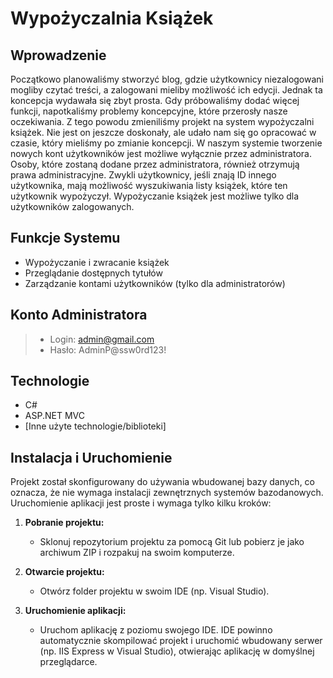 # Wypożyczalnia Książek

## Wprowadzenie
Początkowo planowaliśmy stworzyć blog, gdzie użytkownicy niezalogowani mogliby czytać treści, a zalogowani mieliby możliwość ich edycji. Jednak ta koncepcja wydawała się zbyt prosta. Gdy próbowaliśmy dodać więcej funkcji, napotkaliśmy problemy koncepcyjne, które przerosły nasze oczekiwania. Z tego powodu zmieniliśmy projekt na system wypożyczalni książek. Nie jest on jeszcze doskonały, ale udało nam się go opracować w czasie, który mieliśmy po zmianie koncepcji.
W naszym systemie tworzenie nowych kont użytkowników jest możliwe wyłącznie przez administratora. Osoby, które zostaną dodane przez administratora, również otrzymują prawa administracyjne. 
Zwykli użytkownicy, jeśli znają ID innego użytkownika, mają możliwość wyszukiwania listy książek, które ten użytkownik wypożyczył. Wypożyczanie książek jest możliwe tylko dla użytkowników zalogowanych. 



## Funkcje Systemu
- Wypożyczanie i zwracanie książek
- Przeglądanie dostępnych tytułów
- Zarządzanie kontami użytkowników (tylko dla administratorów)

## Konto Administratora
> - Login: admin@gmail.com
> - Hasło: AdminP@ssw0rd123!

## Technologie
- C#
- ASP.NET MVC
- [Inne użyte technologie/biblioteki]

## Instalacja i Uruchomienie
Projekt został skonfigurowany do używania wbudowanej bazy danych, co oznacza, że nie wymaga instalacji zewnętrznych systemów bazodanowych. Uruchomienie aplikacji jest proste i wymaga tylko kilku kroków:

1. **Pobranie projektu:**
   - Sklonuj repozytorium projektu za pomocą Git lub pobierz je jako archiwum ZIP i rozpakuj na swoim komputerze.

2. **Otwarcie projektu:**
   - Otwórz folder projektu w swoim IDE (np. Visual Studio).

3. **Uruchomienie aplikacji:**
   - Uruchom aplikację z poziomu swojego IDE. IDE powinno automatycznie skompilować projekt i uruchomić wbudowany serwer (np. IIS Express w Visual Studio), otwierając aplikację w domyślnej przeglądarce.

